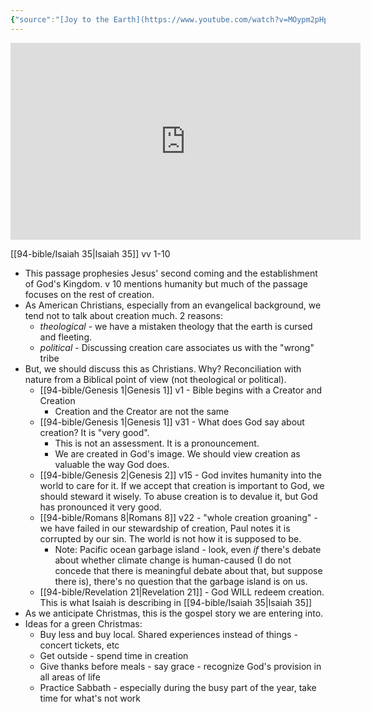 ```yaml
---
{"source":"[Joy to the Earth](https://www.youtube.com/watch?v=MOypm2pHpoY)","clipped":"2022-12-11","dg-publish":true,"grade":2,"context":"Personal","type":"Resource","status":"Evergreen","topic":["Sermon"],"dateCreated":"2023-08-09","sermonSeries":"2022 Advent","permalink":"/sermons/2022-12-11-joy-to-the-earth/","dgPassFrontmatter":true}
---
```



<iframe width="560" height="315" src="https://www.youtube.com/embed/MOypm2pHpoY" title="YouTube video player" frameborder="0" allow="accelerometer; autoplay; clipboard-write; encrypted-media; gyroscope; picture-in-picture" allowfullscreen></iframe>

[[94-bible/Isaiah 35\|Isaiah 35]] vv 1-10

* This passage prophesies Jesus' second coming and the establishment of God's Kingdom. v 10 mentions humanity but much of the passage focuses on the rest of creation.
* As American Christians, especially from an evangelical background, we tend not to talk about creation much. 2 reasons:
    * *theological* - we have a mistaken theology that the earth is cursed and fleeting.
    * *political* - Discussing creation care associates us with the "wrong" tribe
* But, we should discuss this as Christians. Why? Reconciliation with nature from a Biblical point of view (not theological or political).
    * [[94-bible/Genesis 1\|Genesis 1]] v1 - Bible begins with a Creator and Creation
        * Creation and the Creator are not the same
    * [[94-bible/Genesis 1\|Genesis 1]] v31 - What does God say about creation? It is "very good".
        * This is not an assessment. It is a pronouncement.
        * We are created in God's image. We should view creation as valuable the way God does.
    * [[94-bible/Genesis 2\|Genesis 2]] v15 - God invites humanity into the world to care for it. If we accept that creation is important to God, we should steward it wisely. To abuse creation is to devalue it, but God has pronounced it very good.
    * [[94-bible/Romans 8\|Romans 8]] v22 - "whole creation groaning" - we have failed in our stewardship of creation, Paul notes it is corrupted by our sin. The world is not how it is supposed to be.
        * Note: Pacific ocean garbage island - look, even *if* there's debate about whether climate change is human-caused (I do not concede that there is meaningful debate about that, but suppose there is), there's no question that the garbage island is on us.
    * [[94-bible/Revelation 21\|Revelation 21]] - God WILL redeem creation. This is what Isaiah is describing in [[94-bible/Isaiah 35\|Isaiah 35]]
* As we anticipate Christmas, this is the gospel story we are entering into.
* Ideas for a green Christmas:
    * Buy less and buy local. Shared experiences instead of things - concert tickets, etc
    * Get outside - spend time in creation
    * Give thanks before meals - say grace - recognize God's provision in all areas of life
    * Practice Sabbath - especially during the busy part of the year, take time for what's not work
